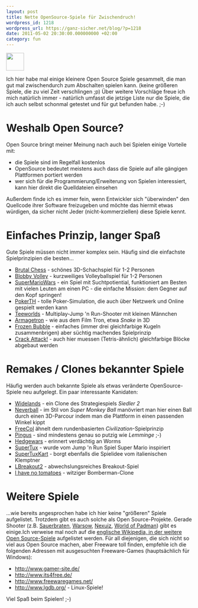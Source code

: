 ```yaml
---
layout: post
title: Nette OpenSource-Spiele für Zwischendruch!
wordpress_id: 1218
wordpress_url: https://ganz-sicher.net/blog/?p=1218
date: 2011-05-02 20:30:00.000000000 +02:00
category: fun
---
```

<img class="lefticon" title="games-icon" src="{{site.url}}/wp-content/uploads/games-icon.png" alt="" width="48" height="48" />

Ich hier habe mal einige kleinere Open Source Spiele gesammelt, die man gut mal zwischendurch zum Abschalten spielen kann. (keine größeren Spiele, die zu viel Zeit verschlingen ;p)
Über weitere Vorschläge freue ich mich natürlich immer - natürlich umfasst die jetzige Liste nur die Spiele, die ich auch selbst schonmal getestet und für gut befunden habe. ;-)
<!--more-->

Weshalb Open Source?
====================
Open Source bringt meiner Meinung nach auch bei Spielen einige Vorteile mit:
<ul>
	<li>die Spiele sind im Regelfall kostenlos</li>
	<li>OpenSource bedeutet meistens auch dass die Spiele auf alle gängigen Plattformen portiert werden</li>
	<li>wer sich für die Programmierung/Erweiterung von Spielen interessiert, kann hier direkt die Quelldateien einsehen</li>
</ul>

Außerdem finde ich es immer fein, wenn Entwickler sich "überwinden" den Quellcode ihrer Software freizugeben und möchte das hiermit etwas würdigen, da sicher nicht Jeder (nicht-kommerziellen) diese Spiele kennt.

Einfaches Prinzip, langer Spaß
===============================
Gute Spiele müssen nicht immer komplex sein. Häufig sind die einfachste Spielprinzipien die besten...
<ul>
	<li><a href="http://sourceforge.net/projects/brutalchess/">Brutal Chess</a> - schönes 3D-Schachspiel für 1-2 Personen</li>
	<li><a href="http://sourceforge.net/projects/blobby/">Blobby Volley</a> - kurzweiliges Volleyballspiel für 1-2 Personen</li>
	<li><a href="http://pupnik.de/smw.html">SuperMarioWars</a> - ein Spiel mit Suchtpotiential, funktioniert am Besten mit vielen Leuten am einen PC - die einfache Mission: dem Gegner auf den Kopf springen!</li>
	<li><a href="http://www.pokerth.net/">PokerTH</a> - tolle Poker-Simulation, die auch über Netzwerk und Online gespielt werden kann</li>
	<li><a href="http://www.teeworlds.com/">Teeworlds</a> - Multiplay-Jump 'n Run-Shooter mit kleinen Männchen</li>
	<li><a href="http://www.armagetronad.net/">Armagetron</a> - wie aus dem Film Tron, etwa <em>Snake</em> in 3D</li>
	<li><a href="http://www.frozen-bubble.org/">Frozen Bubble</a> - einfaches (immer drei gleichfarbige Kugeln zusammenbrigen) aber süchtig machendes Spielprinzip</li>
	<li><a href="http://aluminumangel.org/attack/">Crack Attack!</a> - auch hier muessen (Tetris-ähnlich) gleichfarbige Blöcke abgebaut werden</li>
</ul>

Remakes / Clones bekannter Spiele
=================================
Häufig werden auch bekannte Spiele als  etwas veränderte OpenSource-Spiele neu aufgelegt. Ein paar interessante Kanidaten:
<ul>
	<li><a href="http://wl.widelands.org/">Widelands</a> - ein Clone des Strategiespiels <em>Siedler 2</em></li>
	<li><a href="http://neverball.org/">Neverball</a> - im Stil von <em>Super Monkey Ball</em> manövriert man hier einen Ball durch einen 3D-Parcour indem man die Plattform in einen passenden Winkel kippt</li>
	<li><a href="http://www.freecol.org/">FreeCol</a> ähnelt dem rundenbasierten <em>Civilization</em>-Spielprinzip</li>
	<li><a href="http://pingus.seul.org/">Pingus</a> - sind mindestens genau so putzig wie <em>Lemminge</em> ;-)</li>
	<li><a href="http://www.hedgewars.org/">Hedgewars</a> - erinnert verdächtig an Worms</li>
	<li><a href="http://supertux.lethargik.org/">SuperTux</a> - wurde vom Jump 'n Run Spiel Super Mario inspiriert</li>
	<li><a href="http://supertuxkart.sourceforge.net/">SuperTuxKart</a> - borgt ebenfalls die Spielidee vom italienischen Klemptner</li>
	<li><a href="http://lgames.sourceforge.net/index.php?project=LBreakout2">LBreakout2</a> - abwechslungsreiches Breakout-Spiel</li>
	<li><a href="http://tomatoes.sourceforge.net/">I have no tomatoes</a> - witziger Bomberman-Clone</li>
</ul>

Weitere Spiele
==============
...wie bereits angesprochen habe ich hier keine "größeren" Spiele aufgelistet. Trotzdem gibt es auch solche als Open Source-Projekte. Gerade Shooter (z.B. <a href="http://sauerbraten.org/">Sauerbraten</a>, <a href="http://www.warsow.net/">Warsow</a>, <a href="http://www.nexuiz.com/">Nexuiz</a>, <a href="http://www.worldofpadman.com/">World of Padman</a>) gibt es einige.Ich verweise mal noch auf die <a href="http://en.wikipedia.org/wiki/List_of_open-source_video_games">englische Wikipedia, in der weitere Open Source-Spiele</a> aufgelistet werden. Für all diejenigen, die sich nicht so viel aus Open Source machen, aber Freeware toll finden, empfehle ich die folgenden Adressen mit ausgesuchten Freeware-Games (hauptsächlich für Windows):
<ul>
	<li><a href="http://www.gamer-site.de/">http://www.gamer-site.de/</a></li>
	<li><a href="http://www.its4free.de/">http://www.its4free.de/</a></li>
	<li><a href="http://www.freewaregames.net/">http://www.freewaregames.net/</a></li>
	<li><a href="http://www.lgdb.org/">http://www.lgdb.org/</a> - Linux-Spiele!</li>
</ul>
Viel Spaß beim Spielen! ;-)
